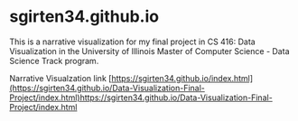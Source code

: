 # sgirten34.github.io

This is a narrative visualization for my final project in CS 416: Data Visualization in the University of Illinois Master of Computer Science - Data Science Track program.  

Narrative Visualzation link [https://sgirten34.github.io/index.html](https://sgirten34.github.io/Data-Visualization-Final-Project/index.html)https://sgirten34.github.io/Data-Visualization-Final-Project/index.html
